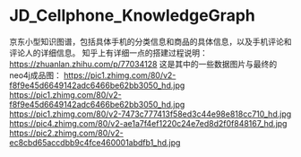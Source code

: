 # JD_Cellphone_KnowledgeGraph
京东小型知识图谱，包括具体手机的分类信息和商品的具体信息，以及手机评论和评论人的详细信息。
知乎上有详细一点的搭建过程说明：https://zhuanlan.zhihu.com/p/77034128
这是其中的一些数据图片与最终的neo4j成品图：
https://pic1.zhimg.com/80/v2-f8f9e45d6649142adc6466be62bb3050_hd.jpg
https://pic1.zhimg.com/80/v2-f8f9e45d6649142adc6466be62bb3050_hd.jpg
https://pic1.zhimg.com/80/v2-7473c777413f58ed3c44e98e818cc710_hd.jpg
https://pic4.zhimg.com/80/v2-ae1a7f4ef1220c24e7ed8d2f0f848167_hd.jpg
https://pic2.zhimg.com/80/v2-ec8cbd65accdbb9c4fce460001abdfb1_hd.jpg





